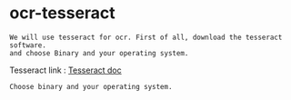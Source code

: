 # ocr-tesseract

    We will use tesseract for ocr. First of all, download the tesseract software.
    and choose Binary and your operating system.
    
Tesseract link : [Tesseract doc](https://tesseract-ocr.github.io/tessdoc/#:~:text=4.x%20release.-,Binaries,-Binaries%20are%20available)
    
    Choose binary and your operating system.
